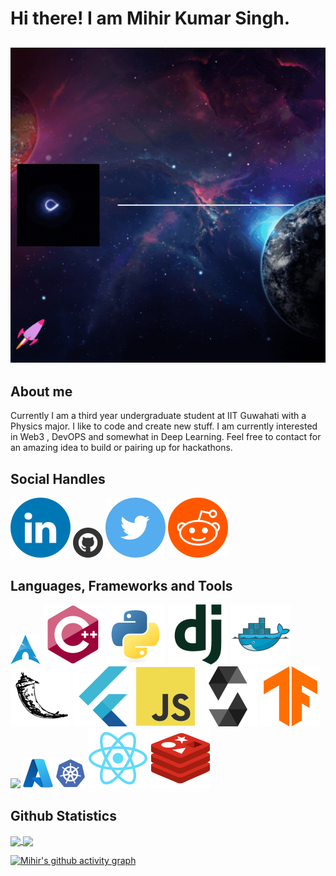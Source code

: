 # Hi there! I am Mihir Kumar Singh.
![](/assets/profile.gif)
-------------------------------------
## About me
Currently I am a third year undergraduate student at IIT Guwahati with a Physics major. I like to code and create new stuff. I am currently interested in Web3 , DevOPS and somewhat in Deep Learning. Feel free to contact for an amazing idea to build or pairing up for hackathons.

## Social Handles
[![](/assets/LinkedIN.svg)](https://www.linkedin.com/in/mahakaal17/) 
[![](/assets/Github.png)](https://github.com/mihir1739)
[![](/assets/Twitter.svg)](https://twitter.com/MihirKu11184650)
[![](/assets/Reddit.svg)](https://www.reddit.com/user/Acuriousbeing17)

## Languages, Frameworks and Tools
![](/assets/Archlinux.png)
![](/assets/cplusplus-original.svg)
![](/assets/python-original.svg)
![](/assets/django-plain.svg)
![](/assets/docker-original.svg)
![](/assets/flask-original.svg)
![](/assets/flutter-original.svg)
![](/assets/javascript-original.svg)
![](/assets/solidity-original.svg)
![](/assets/tensorflow-original.svg)
![](/assets/mysql-original.svgas)
![](/assets/azure-original.png)
![](/assets/kubernetes-plain.png)
![](/assets/react-original.svg)
![](/assets/redis-original.svg)

## Github Statistics
<a href="https://github.com/anuraghazra/github-readme-stats">
  <img align="center" src="https://github-readme-stats-eight-theta.vercel.app/api?username=mihir1739&show_icons=true&theme=tokyonight" />
</a>
<a href="https://github.com/anuraghazra/convoychat">
  <img align="center" src="https://github-readme-stats-eight-theta.vercel.app/api/top-langs/?username=mihir1739&layout=compact&langs_count=8&theme=tokyonight" />
</a>

[![Mihir's github activity graph](https://github-readme-activity-graph.cyclic.app/graph?username=mihir1739&theme=tokyo-night)](https://github.com/ashutosh00710/github-readme-activity-graph)

